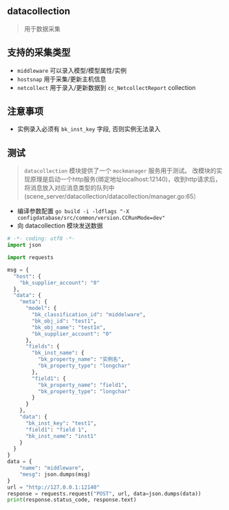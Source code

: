 ## datacollection
> 用于数据采集

## 支持的采集类型
- `middleware` 可以录入模型/模型属性/实例
- `hostsnap`  用于采集/更新主机信息
- `netcollect` 用于录入/更新数据到 `cc_NetcollectReport` collection

## 注意事项
- 实例录入必须有 `bk_inst_key` 字段, 否则实例无法录入

## 测试
> `datacollection` 模块提供了一个 `mockmanager` 服务用于测试。
> 改模块的实现原理是启动一个http服务(绑定地址localhost:12140)，收到http请求后，
> 将消息放入对应消息类型的队列中 (scene_server/datacollection/datacollection/manager.go:65）

- 编译参数配置 `go build -i -ldflags "-X configdatabase/src/common/version.CCRunMode=dev"`
- 向 datacollection 模块发送数据

```python
# -*- coding: utf8 -*-
import json

import requests

msg = {
  "host": {
    "bk_supplier_account": "0"
  },
  "data": {
    "meta": {
      "model": {
        "bk_classification_id": "middelware",
        "bk_obj_id": "test1",
        "bk_obj_name": "test1n",
        "bk_supplier_account": "0"
      },
      "fields": {
        "bk_inst_name": {
          "bk_property_name": "实例名",
          "bk_property_type": "longchar"
        },
        "field1": {
          "bk_property_name": "field1",
          "bk_property_type": "longchar"
        }
      }
    },
    "data": {
      "bk_inst_key": "test1",
      "field1": "field 1",
      "bk_inst_name": "inst1"
    }
  }
}
data = {
    "name": "middleware",
    "mesg": json.dumps(msg)
}
url = "http://127.0.0.1:12140"
response = requests.request("POST", url, data=json.dumps(data))
print(response.status_code, response.text)
```
